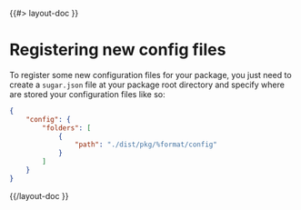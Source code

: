 <!--
/**
 * @name            Register new config files
 * @namespace       doc.config
 * @type            Markdown
 * @platform        md
 * @status          stable
 * @menu            Documentation / Configuration           /doc/config/register
 *
 * @since           2.0.0
 * @author    Olivier Bossel <olivier.bossel@gmail.com> (https://coffeekraken.io)
 */
-->

{{#> layout-doc }}

# Registering new config files

To register some new configuration files for your package, you just need to create a `sugar.json` file at your package root directory and specify where are stored your configuration files like so:

```json
{
    "config": {
        "folders": [
            {
                "path": "./dist/pkg/%format/config"
            }
        ]
    }
}
```

{{/layout-doc }}
